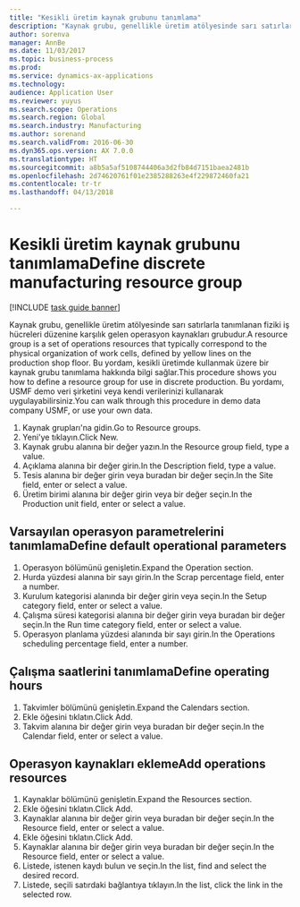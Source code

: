 ```yaml
--- 
title: "Kesikli üretim kaynak grubunu tanımlama"
description: "Kaynak grubu, genellikle üretim atölyesinde sarı satırlarla tanımlanan fiziki iş hücreleri düzenine karşılık gelen operasyon kaynakları grubudur."
author: sorenva
manager: AnnBe
ms.date: 11/03/2017
ms.topic: business-process
ms.prod: 
ms.service: dynamics-ax-applications
ms.technology: 
audience: Application User
ms.reviewer: yuyus
ms.search.scope: Operations
ms.search.region: Global
ms.search.industry: Manufacturing
ms.author: sorenand
ms.search.validFrom: 2016-06-30
ms.dyn365.ops.version: AX 7.0.0
ms.translationtype: HT
ms.sourcegitcommit: a8b5a5af5108744406a3d2fb84d7151baea2481b
ms.openlocfilehash: 2d74620761f01e2385288263e4f229872460fa21
ms.contentlocale: tr-tr
ms.lasthandoff: 04/13/2018

---
```

# <a name="define-discrete-manufacturing-resource-group"></a><span data-ttu-id="225c7-103">Kesikli üretim kaynak grubunu tanımlama</span><span class="sxs-lookup"><span data-stu-id="225c7-103">Define discrete manufacturing resource group</span></span>

[!INCLUDE [task guide banner](../../includes/task-guide-banner.md)]

<span data-ttu-id="225c7-104">Kaynak grubu, genellikle üretim atölyesinde sarı satırlarla tanımlanan fiziki iş hücreleri düzenine karşılık gelen operasyon kaynakları grubudur.</span><span class="sxs-lookup"><span data-stu-id="225c7-104">A resource group is a set of operations resources that typically correspond to the physical organization of work cells, defined by yellow lines on the production shop floor.</span></span> <span data-ttu-id="225c7-105">Bu yordam, kesikli üretimde kullanmak üzere bir kaynak grubu tanımlama hakkında bilgi sağlar.</span><span class="sxs-lookup"><span data-stu-id="225c7-105">This procedure shows you how to define a resource group for use in discrete production.</span></span> <span data-ttu-id="225c7-106">Bu yordamı, USMF demo veri şirketini veya kendi verilerinizi kullanarak uygulayabilirsiniz.</span><span class="sxs-lookup"><span data-stu-id="225c7-106">You can walk through this procedure in demo data company USMF, or use your own data.</span></span>

1. <span data-ttu-id="225c7-107">Kaynak grupları'na gidin.</span><span class="sxs-lookup"><span data-stu-id="225c7-107">Go to Resource groups.</span></span>
2. <span data-ttu-id="225c7-108">Yeni'ye tıklayın.</span><span class="sxs-lookup"><span data-stu-id="225c7-108">Click New.</span></span>
3. <span data-ttu-id="225c7-109">Kaynak grubu alanına bir değer yazın.</span><span class="sxs-lookup"><span data-stu-id="225c7-109">In the Resource group field, type a value.</span></span>
4. <span data-ttu-id="225c7-110">Açıklama alanına bir değer girin.</span><span class="sxs-lookup"><span data-stu-id="225c7-110">In the Description field, type a value.</span></span>
5. <span data-ttu-id="225c7-111">Tesis alanına bir değer girin veya buradan bir değer seçin.</span><span class="sxs-lookup"><span data-stu-id="225c7-111">In the Site field, enter or select a value.</span></span>
6. <span data-ttu-id="225c7-112">Üretim birimi alanına bir değer girin veya bir değer seçin.</span><span class="sxs-lookup"><span data-stu-id="225c7-112">In the Production unit field, enter or select a value.</span></span>

## <a name="define-default-operational-parameters"></a><span data-ttu-id="225c7-113">Varsayılan operasyon parametrelerini tanımlama</span><span class="sxs-lookup"><span data-stu-id="225c7-113">Define default operational parameters</span></span>
1. <span data-ttu-id="225c7-114">Operasyon bölümünü genişletin.</span><span class="sxs-lookup"><span data-stu-id="225c7-114">Expand the Operation section.</span></span>
2. <span data-ttu-id="225c7-115">Hurda yüzdesi alanına bir sayı girin.</span><span class="sxs-lookup"><span data-stu-id="225c7-115">In the Scrap percentage field, enter a number.</span></span>
3. <span data-ttu-id="225c7-116">Kurulum kategorisi alanında bir değer girin veya seçin.</span><span class="sxs-lookup"><span data-stu-id="225c7-116">In the Setup category field, enter or select a value.</span></span>
4. <span data-ttu-id="225c7-117">Çalışma süresi kategorisi alanına bir değer girin veya buradan bir değer seçin.</span><span class="sxs-lookup"><span data-stu-id="225c7-117">In the Run time category field, enter or select a value.</span></span>
5. <span data-ttu-id="225c7-118">Operasyon planlama yüzdesi alanında bir sayı girin.</span><span class="sxs-lookup"><span data-stu-id="225c7-118">In the Operations scheduling percentage field, enter a number.</span></span>

## <a name="define-operating-hours"></a><span data-ttu-id="225c7-119">Çalışma saatlerini tanımlama</span><span class="sxs-lookup"><span data-stu-id="225c7-119">Define operating hours</span></span>
1. <span data-ttu-id="225c7-120">Takvimler bölümünü genişletin.</span><span class="sxs-lookup"><span data-stu-id="225c7-120">Expand the Calendars section.</span></span>
2. <span data-ttu-id="225c7-121">Ekle öğesini tıklatın.</span><span class="sxs-lookup"><span data-stu-id="225c7-121">Click Add.</span></span>
3. <span data-ttu-id="225c7-122">Takvim alanına bir değer girin veya buradan bir değer seçin.</span><span class="sxs-lookup"><span data-stu-id="225c7-122">In the Calendar field, enter or select a value.</span></span>

## <a name="add-operations-resources"></a><span data-ttu-id="225c7-123">Operasyon kaynakları ekleme</span><span class="sxs-lookup"><span data-stu-id="225c7-123">Add operations resources</span></span>
1. <span data-ttu-id="225c7-124">Kaynaklar bölümünü genişletin.</span><span class="sxs-lookup"><span data-stu-id="225c7-124">Expand the Resources section.</span></span>
2. <span data-ttu-id="225c7-125">Ekle öğesini tıklatın.</span><span class="sxs-lookup"><span data-stu-id="225c7-125">Click Add.</span></span>
3. <span data-ttu-id="225c7-126">Kaynaklar alanına bir değer girin veya buradan bir değer seçin.</span><span class="sxs-lookup"><span data-stu-id="225c7-126">In the Resource field, enter or select a value.</span></span>
4. <span data-ttu-id="225c7-127">Ekle öğesini tıklatın.</span><span class="sxs-lookup"><span data-stu-id="225c7-127">Click Add.</span></span>
5. <span data-ttu-id="225c7-128">Kaynaklar alanına bir değer girin veya buradan bir değer seçin.</span><span class="sxs-lookup"><span data-stu-id="225c7-128">In the Resource field, enter or select a value.</span></span>
6. <span data-ttu-id="225c7-129">Listede, istenen kaydı bulun ve seçin.</span><span class="sxs-lookup"><span data-stu-id="225c7-129">In the list, find and select the desired record.</span></span>
7. <span data-ttu-id="225c7-130">Listede, seçili satırdaki bağlantıya tıklayın.</span><span class="sxs-lookup"><span data-stu-id="225c7-130">In the list, click the link in the selected row.</span></span>


